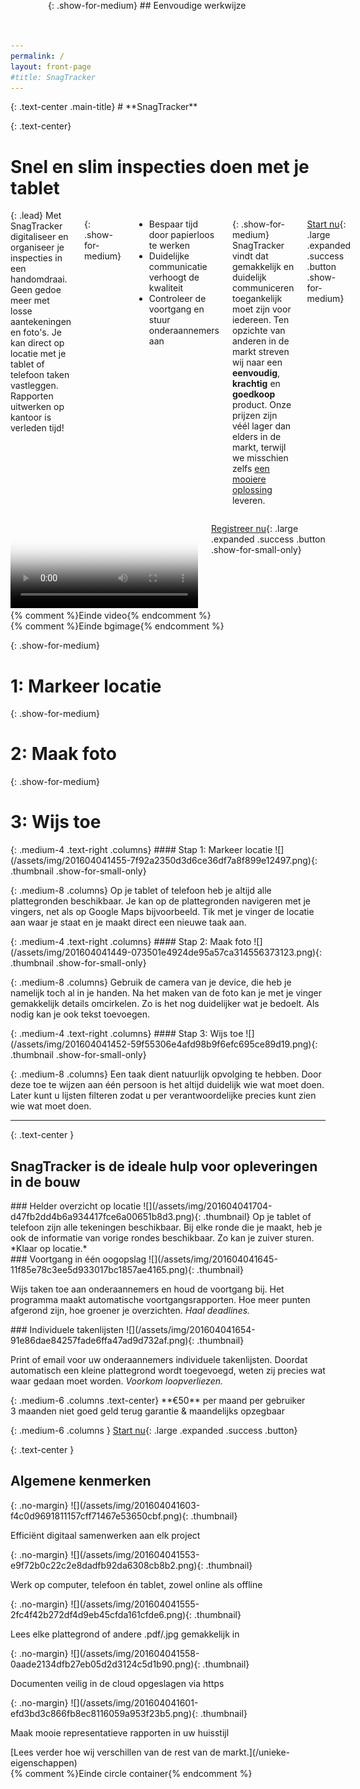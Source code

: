 ```yaml
---
permalink: /
layout: front-page
#title: SnagTracker
---
```


<div id="bgimage" class="aligner"><div>
{: .text-center .main-title}
# **Sna<span>g</span>Tracker**

{: .text-center}
# S<span class="show-for-medium">nel en s</span>lim inspecties doen<span class="show-for-large"> met je tablet</span>

<div class="row">
<div class="medium-6 columns">
{: .lead}
Met SnagTracker digitaliseer en organiseer je inspecties in een handomdraai. Geen gedoe meer met losse aantekeningen en foto's. Je kan direct op locatie met je tablet of telefoon taken vastleggen. Rapporten uitwerken op kantoor is verleden tijd!

{: .show-for-medium}
 - Bespaar tijd door papierloos te werken
 - Duidelijke communicatie verhoogt de kwaliteit
 - Controleer de voortgang en stuur onderaannemers aan

{: .show-for-medium}
SnagTracker vindt dat gemakkelijk en duidelijk communiceren toegankelijk moet zijn voor iedereen. Ten opzichte van anderen in de markt streven wij naar een **eenvoudig**, **krachtig** en **goedkoop** product. Onze prijzen zijn v&eacute;&eacute;l lager dan elders in de markt, terwijl we misschien zelfs [een mooiere oplossing](/unieke-eigenschappen) leveren.

[Start nu](https://app.snagtracker.com/index.html#/login/register){: .large .expanded .success .button .show-for-medium}

</div>

<div class="medium-6 columns">
<div class="flex-video widescreen js-media-player">
  <video poster="/assets/img/201604181427-c8c212102829b8eebac78362a7ec752c-play.png" controls crossorigin>
    <!-- Video files -->
    <source src="/assets/video/snagtracker.mp4" type="video/mp4">
    <source src="/assets/video/snagtracker.webm" type="video/webm">

    <a href="/assets/video/snagtracker.mp4">Download video</a>
  </video>
</div>

<script>
document.addEventListener("DOMContentLoaded", function(event) {
  plyr.setup('.js-media-player', {
    title: 'SnagTracker introductie',
    fullscreen: { enabled: false },
    controls: [],
    tooltips: { controls: true }
  });
});
(function() {
  ['/assets/img/plyr.svg']
  .forEach(function(u) {
    var x = new XMLHttpRequest(), b = document.body;
    if ('withCredentials' in x) {
      x.open('GET', u, true);
    }
    else if (typeof XDomainRequest == 'function') {
      x = new XDomainRequest();
      x.open('GET', u);
    }
    else { return; }
    x.onload = function() {
      var c = document.createElement('div');
      c.setAttribute('hidden', '');
      c.innerHTML = x.responseText;
      b.insertBefore(c, b.childNodes[0]);
    };
    setTimeout(function () {
      x.send();
    }, 0);
  });
})();
</script>

[Registreer nu](https://app.snagtracker.com/index.html#/login/register){: .large .expanded .success .button .show-for-small-only}

</div></div>{% comment %}Einde video{% endcomment %}

</div></div>{% comment %}Einde bgimage{% endcomment %}


<div id="circle">

<div id="ipads">
<div><div class="ipad show-for-medium" style="background-image: url(/assets/img/201604041455-7f92a2350d3d6ce36df7a8f899e12497.png);"><div></div></div>

{: .show-for-medium}
# <span>1:</span> Markeer locatie

</div>
<div><div class="ipad show-for-medium" style="background-image: url(/assets/img/201604041449-073501e4924de95a57ca314556373123.png);"><div></div></div>

{: .show-for-medium}
# <span>2:</span> Maak foto

</div>
<div><div class="ipad show-for-medium" style="background-image: url(/assets/img/201604041452-59f55306e4afd98b9f6efc695ce89d19.png);"><div></div></div>

{: .show-for-medium}
# <span>3:</span> Wijs toe

</div>
</div>

<div class="aligner" style="position: absolute; top: 0; left: 30vw; width: 100vw; height: 20vw; backgrounda: rgba(200,255,200,0.5);"><div>
{: .show-for-medium}
## Eenvoudige werkwijze
</div></div>

<div id="container">

<div class="row">
{: .medium-4 .text-right .columns}
#### Stap 1: Markeer locatie
![](/assets/img/201604041455-7f92a2350d3d6ce36df7a8f899e12497.png){: .thumbnail .show-for-small-only}

{: .medium-8 .columns}
Op je tablet of telefoon heb je altijd alle plattegronden beschikbaar. Je kan op de plattegronden navigeren met je vingers, net als op Google Maps bijvoorbeeld. Tik met je vinger de locatie aan waar je staat en je maakt direct een nieuwe taak aan.
</div>


<div class="row">
{: .medium-4 .text-right .columns}
#### Stap 2: Maak foto
![](/assets/img/201604041449-073501e4924de95a57ca314556373123.png){: .thumbnail .show-for-small-only}

{: .medium-8 .columns}
Gebruik de camera van je device, die heb je namelijk toch al in je handen. Na het maken van de foto kan je met je vinger gemakkelijk details omcirkelen. Zo is het nog duidelijker wat je bedoelt. Als nodig kan je ook tekst toevoegen.
</div>

<div class="row">
{: .medium-4 .text-right .columns}
#### Stap 3: Wijs toe
![](/assets/img/201604041452-59f55306e4afd98b9f6efc695ce89d19.png){: .thumbnail .show-for-small-only}

{: .medium-8 .columns}
Een taak dient natuurlijk opvolging te hebben. Door deze toe te wijzen aan &eacute;&eacute;n persoon is het altijd duidelijk wie wat moet doen. Later kunt u lijsten filteren zodat u per verantwoordelijke precies kunt zien wie wat moet doen.
</div>

-----------------------

{: .text-center }
## SnagTracker is de ideale hulp voor opleveringen in de bouw

<div class="row medium-up-3">
  <div class="column">
### Helder overzicht op locatie
![](/assets/img/201604041704-d47fb2dd4b6a934417fce6a00651b8d3.png){: .thumbnail}
Op je tablet of telefoon zijn alle tekeningen beschikbaar. Bij elke ronde die je maakt, heb je ook de informatie van vorige rondes beschikbaar. Zo kan je zuiver sturen. *Klaar op locatie.*
  </div>

  <div class="column">
### Voortgang in één oogopslag
![](/assets/img/201604041645-11f85e78c3ee5d933017bc1857ae4165.png){: .thumbnail}

Wijs taken toe aan onderaannemers en houd de voortgang bij. Het programma maakt automatische voortgangsrapporten. Hoe meer punten afgerond zijn, hoe groener je overzichten. *Haal deadlines.*
  </div>

  <div class="column">
### Individuele takenlijsten
![](/assets/img/201604041654-91e86dae84257fade6ffa47ad9d732af.png){: .thumbnail}

Print of email voor uw onderaannemers individuele takenlijsten. Doordat automatisch een kleine plattegrond wordt toegevoegd, weten zij precies wat waar gedaan moet worden. *Voorkom loopverliezen.*
  </div>
</div>


<div class="callout secondary">
<div class="row">
{: .medium-6 .columns .text-center}
**&euro;50** per maand per gebruiker
<span class="show-for-medium"><br/>3 maanden niet goed geld terug garantie</span>
<span class="show-for-large">&amp; maandelijks opzegbaar</span>

{: .medium-6 .columns }
[Start nu](https://app.snagtracker.com/index.html#/login/register){: .large .expanded .success .button}
</div>
</div>

{: .text-center }
## Algemene kenmerken

<div class="row medium-up-3 large-up-5">
  <div class="column">
{: .no-margin}
![](/assets/img/201604041603-f4c0d9691811157cff71467e53650cbf.png){: .thumbnail}

Effici&euml;nt digitaal samenwerken aan elk project

  </div>

  <div class="column">
{: .no-margin}
![](/assets/img/201604041553-e9f72b0c22c2e8dadfb92da6308cb8b2.png){: .thumbnail}

Werk op computer, telefoon &eacute;n tablet, zowel online als offline
  </div>

  <div class="column">
{: .no-margin}
![](/assets/img/201604041555-2fc4f42b272df4d9eb45cfda161cfde6.png){: .thumbnail}

Lees elke plattegrond of andere .pdf/.jpg gemakkelijk in
  </div>

  <div class="column">
{: .no-margin}
![](/assets/img/201604041558-0aade2134dfb27eb05d2d3124c5d1b90.png){: .thumbnail}

Documenten veilig in de cloud opgeslagen via https
  </div>

  <div class="column">
{: .no-margin}
![](/assets/img/201604041601-efd3bd3c866fb8ec8116059a953f23b5.png){: .thumbnail}

Maak mooie representatieve rapporten in uw huisstijl
  </div>
</div>

<div class="row column text-center">
[Lees verder hoe wij verschillen van de rest van de markt.](/unieke-eigenschappen)
</div>

</div>{% comment %}Einde circle container{% endcomment %}
</div>
